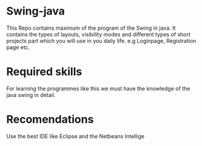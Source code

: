 # Swing-java
This Repo contains maximum of the program of the Swing in java. It contains the types of layouts, visibility modes and different types of short projects part which you will use in you daily life. e.g Loginpage, Registration page etc.

# Required skills
For learning the programmes like this we must have the knowledge of the java swing in detail.

# Recomendations
Use the best IDE like Eclipse and the Netbeans Intellige
